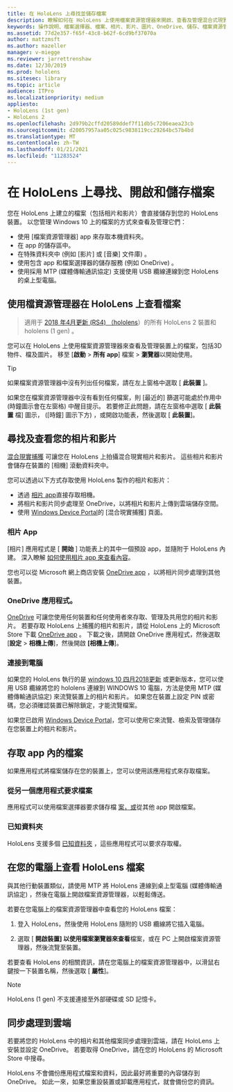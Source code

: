 ```yaml
---
title: 在 HoloLens 上尋找並儲存檔案
description: 瞭解如何在 HoloLens 上使用檔案資源管理器來開啟、查看及管理混合式現實裝置上的檔案。
keywords: 操作說明、檔案選擇器、檔案、相片、影片、圖片、OneDrive、儲存、檔案資源管理器、hololens
ms.assetid: 77d2e357-f65f-43c8-b62f-6cd9bf37070a
author: mattzmsft
ms.author: mazeller
manager: v-miegge
ms.reviewer: jarrettrenshaw
ms.date: 12/30/2019
ms.prod: hololens
ms.sitesec: library
ms.topic: article
audience: ITPro
ms.localizationpriority: medium
appliesto:
- HoloLens (1st gen)
- HoloLens 2
ms.openlocfilehash: 2d979b2cffd20589ddef7f11db5c7206eaea23cb
ms.sourcegitcommit: d20057957aa05c025c9838119cc29264bc57b4bd
ms.translationtype: MT
ms.contentlocale: zh-TW
ms.lasthandoff: 01/21/2021
ms.locfileid: "11283524"
---
```

# 在 HoloLens 上尋找、開啟和儲存檔案

您在 HoloLens 上建立的檔案（包括相片和影片）會直接儲存到您的 HoloLens 裝置。 以您管理 Windows 10 上的檔案的方式來查看及管理它們：

- 使用 [檔案資源管理器] app 來存取本機資料夾。
- 在 app 的儲存區中。
- 在特殊資料夾中 (例如 [影片] 或 [音樂] 文件庫) 。
- 使用包含 app 和檔案選擇器的儲存服務 (例如 OneDrive) 。
- 使用採用 MTP (媒體傳輸通訊協定) 支援使用 USB 纜線連線到您 HoloLens 的桌上型電腦。

## 使用檔資源管理器在 HoloLens 上查看檔案

> 適用于 [2018 年4月更新 (RS4) （hololens](https://docs.microsoft.com/windows/mixed-reality/release-notes-april-2018)）的所有 HoloLens 2 裝置和 hololens (1 gen) 。

您可以在 HoloLens 上使用檔案資源管理器來查看及管理裝置上的檔案，包括3D 物件、檔及圖片。 移至 [**啟動**   >  **所有 app**] 檔案   >  **瀏覽器**以開始使用。

> [!TIP]
> 如果檔案資源管理器中沒有列出任何檔案，請在左上窗格中選取 [ **此裝置** ]。

如果您在檔案資源管理器中沒有看到任何檔案，則 [最近的] 篩選可能處於作用中 (時鐘圖示會在左窗格) 中醒目提示。 若要修正此問題，請在左窗格中選取 [ **此裝置** 檔] 圖示， ([時鐘] 圖示下方) ，或開啟功能表，然後選取 [ **此裝置**]。

## 尋找及查看您的相片和影片

[混合現實捕獲](holographic-photos-and-videos.md) 可讓您在 HoloLens 上拍攝混合現實相片和影片。  這些相片和影片會儲存在裝置的 [相機] 滾動資料夾中。

您可以透過以下方式存取使用 HoloLens 製作的相片和影片：

- 透過 [相片 app](holographic-photos-and-videos.md)直接存取相機。
- 將相片和影片同步處理至 OneDrive，以將相片和影片上傳到雲端儲存空間。
- 使用 [Windows Device Portal](https://docs.microsoft.com/windows/mixed-reality/using-the-windows-device-portal#mixed-reality-capture)的 [混合現實捕獲] 頁面。

### 相片 App

[相片] 應用程式是 [ **開始** ] 功能表上的其中一個預設 app，並隨附于 HoloLens 內建。 深入瞭解 [如何使用相片 app 來查看內容](holographic-photos-and-videos.md)。

您也可以從 Microsoft 網上商店安裝 [OneDrive app](https://www.microsoft.com/p/onedrive/9wzdncrfj1p3) ，以將相片同步處理到其他裝置。

### OneDrive 應用程式。

[OneDrive](https://onedrive.live.com/) 可讓您使用任何裝置和任何使用者來存取、管理及共用您的相片和影片。 若要存取 HoloLens 上捕獲的相片和影片，請從 HoloLens 上的 Microsoft Store 下載 [OneDrive app](https://www.microsoft.com/p/onedrive/9wzdncrfj1p3) 。 下載之後，請開啟 OneDrive 應用程式，然後選取 [**設定**  >  **相機上傳**]，然後開啟 **[相機上傳**]。

### 連接到電腦

如果您的 HoloLens 執行的是 [windows 10 四月2018更新](https://docs.microsoft.com/windows/mixed-reality/release-notes-april-2018) 或更新版本，您可以使用 USB 纜線將您的 hololens 連線到 WINDOWS 10 電腦，方法是使用 MTP (媒體傳輸通訊協定) 來流覽裝置上的相片和影片。 如果您在裝置上設定 PIN 或密碼，您必須確認裝置已解除鎖定，才能流覽檔案。  

如果您已啟用 [Windows Device Portal](https://docs.microsoft.com/windows/mixed-reality/using-the-windows-device-portal)，您可以使用它來流覽、檢索及管理儲存在您裝置上的相片和影片。

## 存取 app 內的檔案

如果應用程式將檔案儲存在您的裝置上，您可以使用該應用程式來存取檔案。

### 從另一個應用程式要求檔案

應用程式可以使用檔案選擇器要求儲存檔 [案，或](https://docs.microsoft.com/windows/mixed-reality/app-model#file-pickers)從其他 app 開啟檔案。

### 已知資料夾

HoloLens 支援多個 [已知資料夾](https://docs.microsoft.com/windows/mixed-reality/app-model#known-folders) ，這些應用程式可以要求存取權。

## 在您的電腦上查看 HoloLens 檔案

與其他行動裝置類似，請使用 MTP 將 HoloLens 連線到桌上型電腦 (媒體傳輸通訊協定) ，然後在電腦上開啟檔案資源管理器，以輕鬆傳送。

若要在您電腦上的檔案資源管理器中查看您的 HoloLens 檔案：

1. 登入 HoloLens，然後使用 HoloLens 隨附的 USB 纜線將它插入電腦。

1. 選取 [ **開啟裝置] 以使用檔案瀏覽器來查看**檔案，或在 PC 上開啟檔案資源管理器，然後流覽至裝置。

若要查看 HoloLens 的相關資訊，請在您電腦上的檔案資源管理器中，以滑鼠右鍵按一下裝置名稱，然後選取 [ **屬性**]。

> [!NOTE]
> HoloLens (1 gen) 不支援連接至外部硬碟或 SD 記憶卡。

## 同步處理到雲端

若要將您的 HoloLens 中的相片和其他檔案同步處理到雲端，請在 HoloLens 上安裝並設定 OneDrive。 若要取得 OneDrive，請在您的 HoloLens 的 Microsoft Store 中搜尋。

HoloLens 不會備份應用程式檔案和資料，因此最好將重要的內容儲存到 OneDrive。 如此一來，如果您重設裝置或卸載應用程式，就會備份您的資訊。
